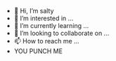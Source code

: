 - 👋 Hi, I’m salty 
- 👀 I’m interested in ...
- 🌱 I’m currently learning ...
- 💞️ I’m looking to collaborate on ...
- 📫 How to reach me ...
-    YOU PUNCH ME
<!---
w8formine/w8formine is a ✨ special ✨ repository because its `README.md` (this file) appears on your GitHub profile.
You can click the Preview link to take a look at your changes.
--->
